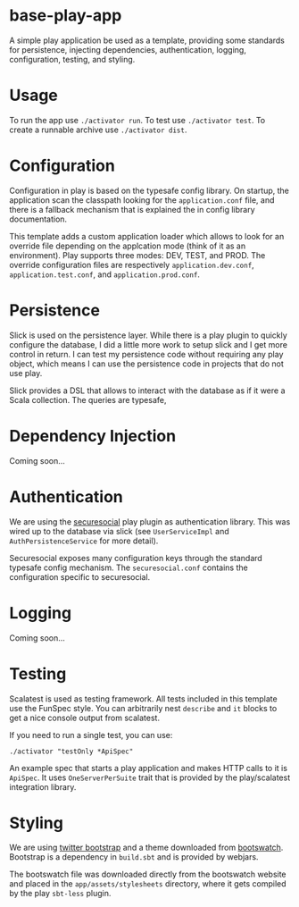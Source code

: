 base-play-app 
=============

A simple play application be used as a template, providing some 
standards for persistence, injecting dependencies, authentication, 
logging, configuration, testing, and styling. 

Usage
=====

To run the app use `./activator run`. To test use 
`./activator test`. To create a runnable archive use 
`./activator dist`.

Configuration
=============
Configuration in play is based on the typesafe config library. On startup,
the application scan the classpath looking for the `application.conf` 
file, and there is a fallback mechanism that is explained the in config 
library documentation.

This template adds a custom application loader which allows to look for
an override file depending on the applcation mode (think of it as an 
environment). 
Play supports three modes: DEV, TEST, and PROD.
The override configuration files are respectively `application.dev.conf`,
`application.test.conf`, and `application.prod.conf`.

Persistence
===========
Slick is used on the persistence layer. While there is a play plugin to
quickly configure the database, I did a little more work to setup slick
and I get more control in return. I can test my persistence code without 
requiring any play object, which means I can use the persistence code 
in projects that do not use play.

Slick provides a DSL that allows to interact with the database as if
it were a Scala collection. The queries are typesafe, 

Dependency Injection
====================
Coming soon...

Authentication
==============
We are using the [securesocial](http://securesocial.ws/) play plugin 
as authentication library. This was wired up to the database via slick 
(see `UserServiceImpl` and `AuthPersistenceService` for more detail).

Securesocial exposes many configuration keys through the standard 
typesafe config mechanism. The `securesocial.conf` contains the 
configuration specific to securesocial.

Logging
=======
Coming soon...

Testing
=======
Scalatest is used as testing framework. All tests included in this
template use the FunSpec style. You can arbitrarily nest `describe` and
`it` blocks to get a nice console output from scalatest.

If you need to run a single test, you can use:
```
./activator "testOnly *ApiSpec"
```

An example spec that starts a play application and makes HTTP calls to 
it is `ApiSpec`. It uses `OneServerPerSuite` trait that is provided
by the play/scalatest integration library. 

Styling
=======
We are using [twitter bootstrap](http://getbootstrap.com/) and a theme
downloaded from [bootswatch](http://bootswatch.com/). Bootstrap is a 
dependency in `build.sbt` and is provided by webjars.

The bootswatch file was downloaded directly from the bootswatch website
and placed in the `app/assets/stylesheets` directory, where it gets 
compiled by the play `sbt-less` plugin.
